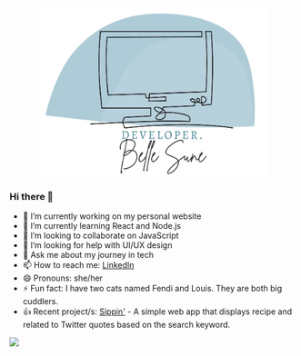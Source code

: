 <img src="https://github.com/bellesune/portfolio/blob/master/static/github-banner-b2.jpg" width="400px" height="300px">
<style>
  img{
  display: block;
  margin-left: auto;
  margin-right: auto;
}
</style>

### Hi there 👋

<!-- **bellesune/bellesune** is a ✨ _special_ ✨ repository because its `README.md` (this file) appears on your GitHub profile. -->

- 🔭 I’m currently working on my personal website
- 🌱 I’m currently learning React and Node.js
- 👯 I’m looking to collaborate on JavaScript 
- 🤔 I’m looking for help with UI/UX design
- 💬 Ask me about my journey in tech
- 📫 How to reach me: [LinkedIn](https://www.linkedin.com/in/sunebelle/)
- 😄 Pronouns: she/her
- ⚡ Fun fact: I have two cats named Fendi and Louis. They are both big cuddlers.
- 👍 Recent project/s: [Sippin'](https://sippincocktails.herokuapp.com/) - A simple web app that displays recipe and related to Twitter quotes based on the search keyword. 


<img align="center" src="https://github-readme-stats.vercel.app/api/top-langs/?username=bellesune&theme=buefy" />
